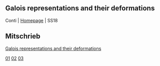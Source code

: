 ## Galois representations and their deformations
Conti | [Homepage](https://sites.google.com/site/andreacontimath/teaching/universit%C3%A4t-heidelberg/galois-representations-and-their-deformations) | SS18

## Mitschrieb
[Galois representations and their deformations](https://github.com/tholzschuh/uni-files/raw/master/galrep/galrep.pdf)

[01](https://github.com/tholzschuh/uni-files/raw/master/galrep/lec-01.pdf)     [02](https://github.com/tholzschuh/uni-files/raw/master/galrep/lec-02.pdf)     [03](https://github.com/tholzschuh/uni-files/raw/master/galrep/lec-03.pdf)
